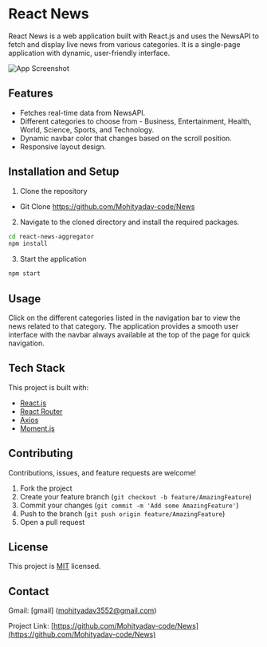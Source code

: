 # React News 

React News  is a web application built with React.js and uses the NewsAPI to fetch and display live news from various categories. It is a single-page application with dynamic, user-friendly interface.

![App Screenshot](./public/screenshot.png)

## Features

- Fetches real-time data from NewsAPI.
- Different categories to choose from - Business, Entertainment, Health, World, Science, Sports, and Technology.
- Dynamic navbar color that changes based on the scroll position.
- Responsive layout design.

## Installation and Setup

1. Clone the repository
 
 - Git Clone https://github.com/Mohityadav-code/News

2. Navigate to the cloned directory and install the required packages.
 
 ```bash
 cd react-news-aggregator
npm install
```
3. Start the application

```bash
npm start
```

## Usage

Click on the different categories listed in the navigation bar to view the news related to that category. The application provides a smooth user interface with the navbar always available at the top of the page for quick navigation.

## Tech Stack

This project is built with:

- [React.js](https://reactjs.org/)
- [React Router](https://reactrouter.com/)
- [Axios](https://axios-http.com/)
- [Moment.js](https://momentjs.com/)

## Contributing

Contributions, issues, and feature requests are welcome!

1. Fork the project
2. Create your feature branch (`git checkout -b feature/AmazingFeature`)
3. Commit your changes (`git commit -m 'Add some AmazingFeature'`)
4. Push to the branch (`git push origin feature/AmazingFeature`)
5. Open a pull request

## License

This project is [MIT](https://choosealicense.com/licenses/mit/) licensed.

## Contact
 
Gmail:  [gmail] (mohityadav3552@gmail.com)

Project Link: [https://github.com/Mohityadav-code/News](https://github.com/Mohityadav-code/News)
